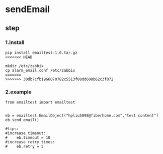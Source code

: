 # sendEmail

## step
### 1.install
```
pip install emailtest-1.0.tar.gz
<<<<<<< HEAD

mkdir /etc/zabbix
cp alarm_email.conf /etc/zabbix
=======
>>>>>>> 30db7cfb1966070782c5513f00dd608b62c3f072
```
### 2.example
```
from emailtest import emailtest


eb = emailtest.EmailObject("hpliu5898@fiberhome.com","test content")
eb.send_email()

#tips:
#increase timeout:
#    eb.timeout = 10
#increase retry times:
#    eb.retry = 5
```